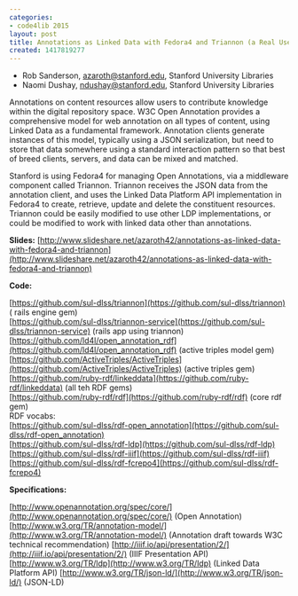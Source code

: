 ```yaml
---
categories:
- code4lib 2015
layout: post
title: Annotations as Linked Data with Fedora4 and Triannon (a Real Use Case for RDF!)
created: 1417819277
---
```

- Rob Sanderson, azaroth@stanford.edu, Stanford University Libraries
- Naomi Dushay, ndushay@stanford.edu, Stanford University Libraries

Annotations on content resources allow users to contribute knowledge
within the digital repository space. W3C Open Annotation provides a
comprehensive model for web annotation on all types of content, using
Linked Data as a fundamental framework. Annotation clients generate
instances of this model, typically using a JSON serialization, but need
to store that data somewhere using a standard interaction pattern so
that best of breed clients, servers, and data can be mixed and matched.

Stanford is using Fedora4 for managing Open Annotations, via a
middleware component called Triannon. Triannon receives the JSON data
from the annotation client, and uses the Linked Data Platform API
implementation in Fedora4 to create, retrieve, update and delete the
constituent resources. Triannon could be easily modified to use other
LDP implementations, or could be modified to work with linked data other
than annotations.

**Slides:**
[http://www.slideshare.net/azaroth42/annotations-as-linked-data-with-fedora4-and-triannon](http://www.slideshare.net/azaroth42/annotations-as-linked-data-with-fedora4-and-triannon)

**Code:**

[https://github.com/sul-dlss/triannon](https://github.com/sul-dlss/triannon)  ( rails engine gem)  
[https://github.com/sul-dlss/triannon-service](https://github.com/sul-dlss/triannon-service)  (rails app using triannon)  
[https://github.com/ld4l/open_annotation_rdf](https://github.com/ld4l/open_annotation_rdf)  (active triples model gem)  
[https://github.com/ActiveTriples/ActiveTriples](https://github.com/ActiveTriples/ActiveTriples)  (active triples gem)  
[https://github.com/ruby-rdf/linkeddata](https://github.com/ruby-rdf/linkeddata)  (all teh RDF gems)  
[https://github.com/ruby-rdf/rdf](https://github.com/ruby-rdf/rdf)  (core rdf gem)  
RDF vocabs:  
[https://github.com/sul-dlss/rdf-open_annotation](https://github.com/sul-dlss/rdf-open_annotation)  
[https://github.com/sul-dlss/rdf-ldp](https://github.com/sul-dlss/rdf-ldp)  
[https://github.com/sul-dlss/rdf-iiif](https://github.com/sul-dlss/rdf-iiif)  
[https://github.com/sul-dlss/rdf-fcrepo4](https://github.com/sul-dlss/rdf-fcrepo4)  

**Specifications:**

[http://www.openannotation.org/spec/core/](http://www.openannotation.org/spec/core/) (Open Annotation)
[http://www.w3.org/TR/annotation-model/](http://www.w3.org/TR/annotation-model/) (Annotation draft towards W3C technical recommendation)
[http://iiif.io/api/presentation/2/](http://iiif.io/api/presentation/2/) (IIIF Presentation API)
[http://www.w3.org/TR/ldp](http://www.w3.org/TR/ldp) (Linked Data Platform API)
[http://www.w3.org/TR/json-ld/](http://www.w3.org/TR/json-ld/) (JSON-LD)
